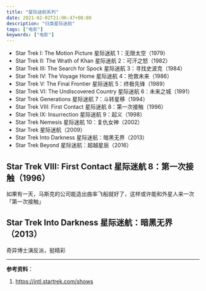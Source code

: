 ```yaml
---
title: "星际迷航系列"
date: 2021-02-02T21:06:47+08:00
description: "归类星际迷航"
tags: ["电影"]
keywords: ["电影"]
---
```


- Star Trek I: The Motion Picture 星际迷航 1：无限太空（1979）
- Star Trek II: The Wrath of Khan 星际迷航 2：可汗之怒（1982）
- Star Trek III: The Search for Spock 星际迷航 3：寻找史波克（1984）
- Star Trek IV: The Voyage Home 星际迷航 4：抢救未来（1986）
- Star Trek V: The Final Frontier 星际迷航 5：终极先锋（1989）
- Star Trek VI: The Undiscovered Country 星际迷航 6：未来之城（1991）
- Star Trek Generations 星际迷航 7：斗转星移（1994）
- Star Trek VIII: First Contact 星际迷航 8：第一次接触（1996）
- Star Trek IX: Insurrection 星际迷航 9：起义（1998）
- Star Trek Nemesis 星际迷航 10：复仇女神（2002）
- Star Trek 星际迷航（2009）
- Star Trek Into Darkness 星际迷航：暗黑无界（2013）
- Star Trek Beyond 星际迷航：超越星辰（2016）

## Star Trek VIII: First Contact 星际迷航 8：第一次接触（1996）

如果有一天，马斯克的公司能造出曲率飞船就好了，这样或许能和外星人来一次「第一次接触」

## Star Trek Into Darkness 星际迷航：暗黑无界（2013）

奇异博士演反派，挺精彩

---

**参考资料**：

1. <https://intl.startrek.com/shows>
